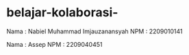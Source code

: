 # belajar-kolaborasi-

Nama : Nabiel Muhammad Imjauzanansyah
NPM  : 2209010141

Nama   : Assep
NPM    : 2209040451   
